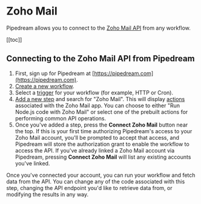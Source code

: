 # Zoho Mail

Pipedream allows you to connect to the [Zoho Mail API](https://www.zoho.com/mail/help/api/) from any workflow.

[[toc]]

## Connecting to the Zoho Mail API from Pipedream

1. First, sign up for Pipedream at [https://pipedream.com](https://pipedream.com).
2. [Create a new workflow](https://pipedream.com/new).
3. Select a [trigger](/workflows/steps/triggers/) for your workflow (for example, HTTP or Cron).
4. [Add a new step](/workflows/steps/) and search for "Zoho Mail". This will display [actions](/components/actions/) associated with the Zoho Mail app. You can choose to either "Run Node.js code with Zoho Mail" or select one of the prebuilt actions for performing common API operations.
5. Once you've added a step, press the **Connect Zoho Mail** button near the top. If this is your first time authorizing Pipedream's access to your Zoho Mail account, you'll be prompted to accept that access, and Pipedream will store the authorization grant to enable the workflow to access the API. If you've already linked a Zoho Mail account via Pipedream, pressing **Connect Zoho Mail** will list any existing accounts you've linked. 

Once you've connected your account, you can run your workflow and fetch data from the API. You can change any of the code associated with this step, changing the API endpoint you'd like to retrieve data from, or modifying the results in any way.

<Footer />
